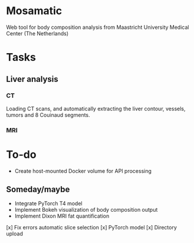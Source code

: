 # Mosamatic
Web tool for body composition analysis from Maastricht University Medical Center (The Netherlands)


# Tasks

## Liver analysis
### CT
Loading CT scans, and automatically extracting the liver contour, vessels, tumors and 8 Couinaud
segments. 

### MRI


# To-do
- Create host-mounted Docker volume for API processing

## Someday/maybe
- Integrate PyTorch T4 model
- Implement Bokeh visualization of body composition output
- Implement Dixon MRI fat quantification

[x] Fix errors automatic slice selection
[x] PyTorch model
[x] Directory upload